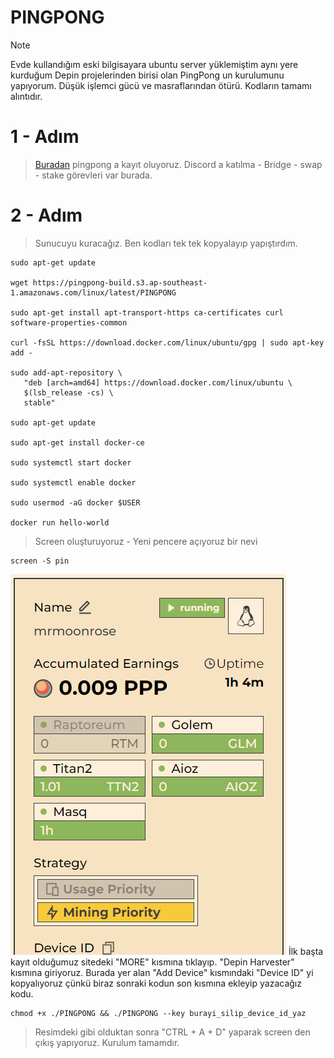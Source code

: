 # PINGPONG
>[!NOTE]
>Evde kullandığım eski bilgisayara ubuntu server yüklemiştim aynı yere kurduğum Depin projelerinden birisi olan PingPong un kurulumunu yapıyorum. Düşük işlemci gücü ve masraflarından ötürü. Kodların tamamı alıntıdır.

# 1 - Adım
>[Buradan](https://app.pingpong.build/points?invite_code=ZN8YXVqy) pingpong a kayıt oluyoruz.
Discord a katılma - Bridge - swap - stake görevleri var burada.

# 2 - Adım
>Sunucuyu kuracağız. Ben kodları tek tek kopyalayıp yapıştırdım.

```
sudo apt-get update

wget https://pingpong-build.s3.ap-southeast-1.amazonaws.com/linux/latest/PINGPONG

sudo apt-get install apt-transport-https ca-certificates curl software-properties-common

curl -fsSL https://download.docker.com/linux/ubuntu/gpg | sudo apt-key add -

sudo add-apt-repository \
   "deb [arch=amd64] https://download.docker.com/linux/ubuntu \
   $(lsb_release -cs) \
   stable"

sudo apt-get update

sudo apt-get install docker-ce

sudo systemctl start docker

sudo systemctl enable docker

sudo usermod -aG docker $USER

docker run hello-world
```
>Screen oluşturuyoruz - Yeni pencere açıyoruz bir nevi
>
```
screen -S pin
```
>
![](Adsız.png)
İlk başta kayıt olduğumuz sitedeki "MORE" kısmına tıklayıp. "Depin Harvester" kısmına giriyoruz. Burada yer alan "Add Device" kısmındaki "Device ID" yi kopyalıyoruz çünkü biraz sonraki kodun son kısmına ekleyip yazacağız kodu.

```
chmod +x ./PINGPONG && ./PINGPONG --key burayi_silip_device_id_yaz
```
> Resimdeki gibi olduktan sonra "CTRL + A + D" yaparak screen den çıkış yapıyoruz. Kurulum tamamdır. 
